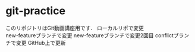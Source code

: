 # git-practice
このリポジトリはGit動画講座用です．
ローカルリポで変更  
new-featureブランチで変更
new-featureブランチで変更2回目
conflictブランチで変更
GitHub上で更新

